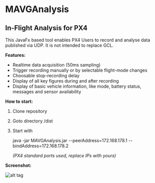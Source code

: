 # MAVGAnalysis

## In-Flight Analysis for PX4

This JavaFx based tool enables PX4 Users to record and analyse data published via UDP. It is not intended to replace GCL.



**Features:**

- Realtime data acquisition (50ms sampling)
- Trigger recording manually or by selectable flight-mode changes
- Choosable stop-recording delay
- Display of all key figures during and after recording
- Display of basic vehicle information, like mode, battery status, messages and sensor availability



**How to start:**

1. Clone repository
   
2. Goto directory /dist
   
3. Start with 
   
   java -jar MAVGAnalysis.jar --peerAddress=172.168.178.1 --bindAddress=172.168.178.2
   
   *(PX4 standard ports used, replace IPs with yours)*



**Screenshot:**

![alt tag](https://raw.github.com/ecmnet/MAVGCL/MAVGAnalysis/MAVGCL/screenshot.png)










